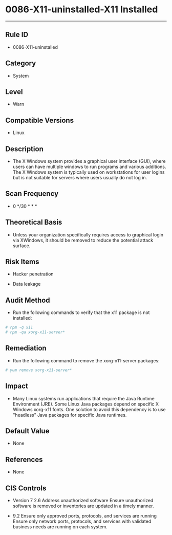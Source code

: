 # 0086-X11-uninstalled-X11 Installed

---

## Rule ID

- 0086-X11-uninstalled


## Category

- System


## Level

- Warn


## Compatible Versions

- Linux


## Description

- The X Windows system provides a graphical user interface (GUI), where users can have multiple windows to run programs and various additions. The X Windows system is typically used on workstations for user logins but is not suitable for servers where users usually do not log in.


## Scan Frequency
- 0 */30 * * *

## Theoretical Basis

- Unless your organization specifically requires access to graphical login via XWindows, it should be removed to reduce the potential attack surface.


## Risk Items

- Hacker penetration

- Data leakage


## Audit Method
- Run the following commands to verify that the x11 package is not installed:
```bash
# rpm -q x11
# rpm -qa xorg-x11-server*
```


## Remediation
- Run the following command to remove the xorg-x11-server packages:
```bash
# yum remove xorg-x11-server*
```


## Impact

- Many Linux systems run applications that require the Java Runtime Environment (JRE). Some Linux Java packages depend on specific X Windows xorg-x11 fonts. One solution to avoid this dependency is to use "headless" Java packages for specific Java runtimes.


## Default Value

- None


## References

- None


## CIS Controls

- Version 7
    2.6 Address unauthorized software
    Ensure unauthorized software is removed or inventories are updated in a timely manner.

- 9.2 Ensure only approved ports, protocols, and services are running
    Ensure only network ports, protocols, and services with validated business needs are running on each system.